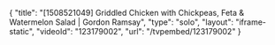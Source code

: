 {
    "title": "[1508521049] Griddled Chicken with Chickpeas, Feta & Watermelon Salad | Gordon Ramsay",
    "type": "solo",
    "layout": "iframe-static",
    "videoId": "123179002",
    "url": "\/tvpembed\/123179002"
}